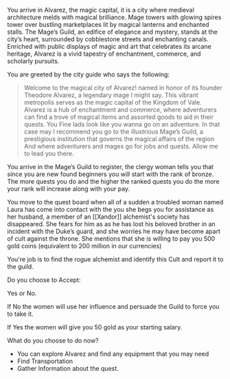 
You arrive in Alvarez, the magic capital, it is a city where medieval architecture melds with magical brilliance. Mage towers with glowing spires tower over bustling marketplaces lit by magical lanterns and enchanted stalls. The Mage’s Guild, an edifice of elegance and mystery, stands at the city’s heart, surrounded by cobblestone streets and enchanting canals. Enriched with public displays of magic and art that celebrates its arcane heritage, Alvarez is a vivid tapestry of enchantment, commerce, and scholarly pursuits. 

You are greeted by the city guide who says the following:

> Welcome to the magical city of Alvarez! named in honor of its founder Theodore Alvarez, a legendary mage I might say. This vibrant metropolis serves as the magic capital of the Kingdom of Vale. Alvarez is a hub of enchantment and commerce, where adventurers can find a trove of magical items and assorted goods to aid in their quests.  You Fine lads look like you wanna go on an adventure. In that case may I recommend you go to the illustrious Mage’s Guild, a prestigious institution that governs the magical affairs of the region And where adventurers and mages go for jobs and quests. Allow me to lead you there.


You arrive in the Mage’s Guild to register, the clergy woman tells you that since you are new found beginners you will start with the rank of bronze. The more quests you do and the higher the ranked quests you do the more your rank will increase along with your pay.

You move to the quest board when all of a sudden a troubled woman named Laura has come into contact with the you she begs you for assistance as her husband, a member of an [[Xandor]] alchemist's society has disappeared. She fears for him as as he has lost his beloved brother in an incident with the Duke’s guard, and she worries he may have become apart of cult against the throne. She mentions that she is willing to pay you 500 gold coins (equivalent to 200 million in our currencies)

You're job is to find the rogue alchemist and identify this Cult and report it to the guild.

Do you choose to Accept:

Yes or No.

If No the women will use her influence and persuade the Guild to force you to take it.

If Yes the women will give you 50 gold as your starting salary.

What do you choose to do now?
- You can explore Alvarez and find any equipment that you may need 
-  Find Transportation
- Gather Information about the quest.


